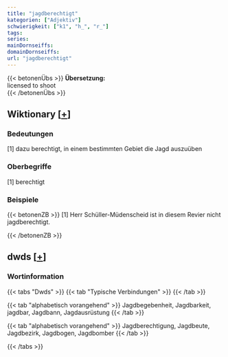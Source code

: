 ```yaml
---
title: "jagdberechtigt"
kategorien: ["Adjektiv"]
schwierigkeit: ["k1", "h_", "r_"]
tags:
series:
mainDornseiffs:
domainDornseiffs:
url: "jagdberechtigt"
---
```


{{< betonenÜbs >}}
**Übersetzung:**  
licensed to shoot  
{{< /betonenÜbs >}}

## Wiktionary [[+](https://de.wiktionary.org/wiki/jagdberechtigt)]

### Bedeutungen
[1] dazu berechtigt, in einem bestimmten Gebiet die Jagd auszuüben  

### Oberbegriffe
[1] berechtigt  

### Beispiele
{{< betonenZB >}}
[1] Herr Schüller-Müdenscheid ist in diesem Revier nicht jagdberechtigt.  

{{< /betonenZB >}}


## dwds [[+](https://www.dwds.de/wb/jagdberechtigt)]

### Wortinformation
{{< tabs "Dwds" >}}
{{< tab "Typische Verbindungen" >}}
{{< /tab >}}

{{< tab "alphabetisch vorangehend" >}}
Jagdbegebenheit, Jagdbarkeit, jagdbar, Jagdbann, Jagdausrüstung
{{< /tab >}}

{{< tab "alphabetisch vorangehend" >}}
Jagdberechtigung, Jagdbeute, Jagdbezirk, Jagdbogen, Jagdbomber
{{< /tab >}}

{{< /tabs >}}

